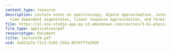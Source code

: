 ```yaml
---
content_type: resource
description: Lecture notes on spectroscopy, dipole approximation, interaction Hamiltonian,
  time dependent eigenstates, linear response approximation, and Fermi?s golden rule.
file: https://ol-ocw-studio-app-qa.s3.amazonaws.com/courses/5-61-physical-chemistry-fall-2007/3a422a7a71c25c02335a85fdf77a2926_lecture34.pdf
file_type: application/pdf
resourcetype: Document
title: lecture34.pdf
uid: 3a422a7a-71c2-5c02-335a-85fdf77a2926
---
```

